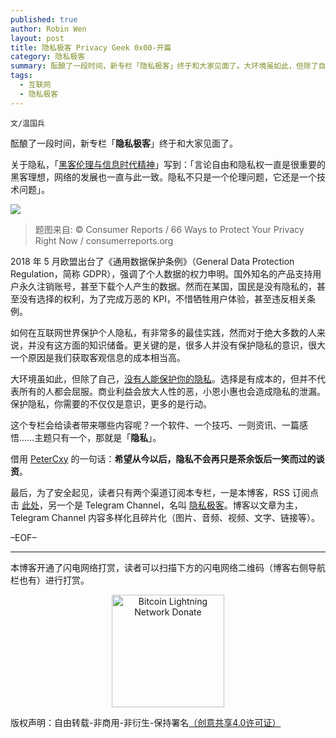 ```yaml
---
published: true
author: Robin Wen
layout: post
title: 隐私极客 Privacy Geek 0x00-开篇
category: 隐私极客
summary: 酝酿了一段时间，新专栏「隐私极客」终于和大家见面了。大环境虽如此，但除了自己，没有人能保护你的隐私。选择是有成本的，但并不代表所有的人都会屈服。商业利益会放大人性的恶，小恩小惠也会造成隐私的泄漏。保护隐私，你需要的不仅仅是意识，更多的是行动。这个专栏会给读者带来哪些内容呢？一个软件、一个技巧、一则资讯、一篇感悟……主题只有一个，那就是隐私。借用 PeterCxy 的一句话：希望从今以后，隐私不会再只是茶余饭后一笑而过的谈资。
tags:
  - 互联网
  - 隐私极客
---
```


`文/温国兵`

酝酿了一段时间，新专栏「**隐私极客**」终于和大家见面了。

关于隐私，「[黑客伦理与信息时代精神](https://book.douban.com/subject/1071093)」写到：「言论自由和隐私权一直是很重要的黑客理想，网络的发展也一直与此一致。隐私不只是一个伦理问题，它还是一个技术问题」。

![](https://cdn.wenguobing.com/fp4a4zm.jpeg)

> 题图来自: © Consumer Reports / 66 Ways to Protect Your Privacy Right Now / consumerreports.org

2018 年 5 月欧盟出台了《通用数据保护条例》（General Data Protection Regulation，简称 GDPR），强调了个人数据的权力申明。国外知名的产品支持用户永久注销账号，甚至下载个人产生的数据。然而在某国，国民是没有隐私的，甚至没有选择的权利，为了完成万恶的 KPI，不惜牺牲用户体验，甚至违反相关条例。

如何在互联网世界保护个人隐私，有非常多的最佳实践，然而对于绝大多数的人来说，并没有这方面的知识储备。更关键的是，很多人并没有保护隐私的意识，很大一个原因是我们获取客观信息的成本相当高。

大环境虽如此，但除了自己，[没有人能保护你的隐私](https://typeblog.net/nobody-can-protect-your-privacy-except-yourself)。选择是有成本的，但并不代表所有的人都会屈服。商业利益会放大人性的恶，小恩小惠也会造成隐私的泄漏。保护隐私，你需要的不仅仅是意识，更多的是行动。

这个专栏会给读者带来哪些内容呢？一个软件、一个技巧、一则资讯、一篇感悟……主题只有一个，那就是「**隐私**」。

借用 [PeterCxy](https://github.com/PeterCxy) 的一句话：**希望从今以后，隐私不会再只是茶余饭后一笑而过的谈资**。

最后，为了安全起见，读者只有两个渠道订阅本专栏，一是本博客，RSS 订阅点击 [此处](https://dbarobin.com/feed.xml)，另一个是 Telegram Channel，名叫 [隐私极客](https://t.me/privacygeek)。博客以文章为主，Telegram Channel 内容多样化且碎片化（图片、音频、视频、文字、链接等）。

–EOF–

***

本博客开通了闪电网络打赏，读者可以扫描下方的闪电网络二维码（博客右侧导航栏也有）进行打赏。

<center><img title="Bitcoin Lightning Network Donate" width="180" height="180" src="https://lnd.hoo.com/api/generate?openid=TruSwjrK2q57V484Tf0u&isimg=1" alt="Bitcoin Lightning Network Donate"/></center>

版权声明：自由转载-非商用-非衍生-保持署名<a href="http://creativecommons.org/licenses/by-nc-nd/4.0/deed.zh" target="_blank">（创意共享4.0许可证）</a>